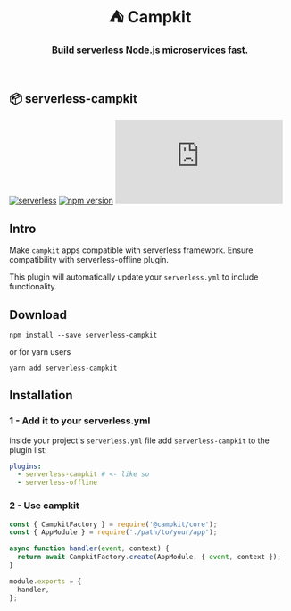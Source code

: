 <h1 align="center"> ⛺ Campkit </h1>
<h3 align="center">Build serverless Node.js microservices fast.</h3>

<br/>

## :package: serverless-campkit

[![serverless](http://public.serverless.com/badges/v3.svg)](http://www.serverless.com)
[![npm version](https://badge.fury.io/js/serverless-campkit.svg)](https://badge.fury.io/js/serverless-campkit)
[![gzip size](http://img.badgesize.io/https://unpkg.com/serverless-campkit@latest/dist/serverless-campkit.cjs.production.min.js?compression=gzip)](https://unpkg.com/serverless-campkit@latest/dist/serverless-campkit.cjs.production.min.js)

## Intro

Make `campkit` apps compatible with serverless framework.
Ensure compatibility with serverless-offline plugin.

This plugin will automatically update your `serverless.yml` to include functionality.

## Download

```shell
npm install --save serverless-campkit
```

or for yarn users

```shell
yarn add serverless-campkit
```

## Installation

### 1 - Add it to your serverless.yml

inside your project's `serverless.yml` file add `serverless-campkit` to the plugin list:

```YAML
plugins:
  - serverless-campkit # <- like so
  - serverless-offline
```

### 2 - Use campkit

```js
const { CampkitFactory } = require('@campkit/core');
const { AppModule } = require('./path/to/your/app');

async function handler(event, context) {
  return await CampkitFactory.create(AppModule, { event, context });
}

module.exports = {
  handler,
};
```
